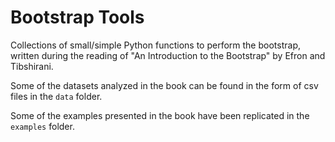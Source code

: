 
# Bootstrap Tools

Collections of small/simple Python functions to perform the bootstrap, written during the reading of "An Introduction to the Bootstrap" by Efron and Tibshirani.

Some of the datasets analyzed in the book can be found in the form of csv files in the `data` folder.

Some of the examples presented in the book have been replicated in the `examples` folder.
